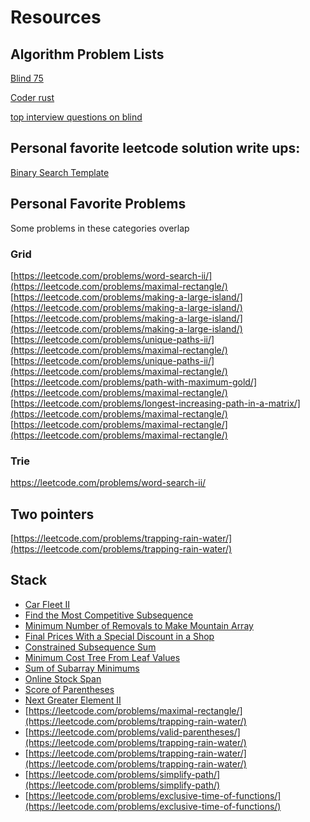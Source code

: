 # Resources

## Algorithm Problem Lists

[Blind 75](https://leetcode.com/discuss/general-discussion/460599/blind-75-leetcode-questions)

[Coder rust](https://www.educative.io/courses/coderust-hacking-the-coding-interview)

[top interview questions on blind](https://leetcode.com/problemset/top-interview-questions/)

## Personal favorite leetcode solution write ups:
[Binary Search Template](https://leetcode.com/discuss/general-discussion/786126/Python-Powerful-Ultimate-Binary-Search-Template.-Solved-many-problems)

## Personal Favorite Problems

Some problems in these categories overlap

### Grid
[https://leetcode.com/problems/word-search-ii/](https://leetcode.com/problems/maximal-rectangle/)
[https://leetcode.com/problems/making-a-large-island/](https://leetcode.com/problems/making-a-large-island/)
[https://leetcode.com/problems/making-a-large-island/](https://leetcode.com/problems/making-a-large-island/)
[https://leetcode.com/problems/unique-paths-ii/](https://leetcode.com/problems/maximal-rectangle/)
[https://leetcode.com/problems/unique-paths-ii/](https://leetcode.com/problems/maximal-rectangle/)
[https://leetcode.com/problems/path-with-maximum-gold/](https://leetcode.com/problems/maximal-rectangle/)
[https://leetcode.com/problems/longest-increasing-path-in-a-matrix/](https://leetcode.com/problems/maximal-rectangle/)
[https://leetcode.com/problems/maximal-rectangle/](https://leetcode.com/problems/maximal-rectangle/)

### Trie
https://leetcode.com/problems/word-search-ii/

## Two pointers
[https://leetcode.com/problems/trapping-rain-water/](https://leetcode.com/problems/trapping-rain-water/)

## Stack

- [Car Fleet II](https://leetcode.com/problems/car-fleet-ii/discuss/1085987/javacpython-on-stack-solution/)
- [Find the Most Competitive Subsequence](https://leetcode.com/problems/find-the-most-competitive-subsequence/discuss/952786/javacpython-one-pass-stack-solution/776191)
- [Minimum Number of Removals to Make Mountain Array](https://leetcode.com/problems/minimum-number-of-removals-to-make-mountain-array/discuss/952136/Python-LIS-O(nlogn))
- [Final Prices With a Special Discount in a Shop](https://leetcode.com/problems/final-prices-with-a-special-discount-in-a-shop/discuss/685390/javacpython-stack-one-pass/809992)
- [Constrained Subsequence Sum](https://leetcode.com/problems/constrained-subsequence-sum/discuss/597751/JavaC++Python-O(N)-Decreasing-Deque)
- [Minimum Cost Tree From Leaf Values](https://leetcode.com/problems/minimum-cost-tree-from-leaf-values/discuss/339959/One-Pass-O(N)-Time-and-Space)
- [Sum of Subarray Minimums](https://leetcode.com/problems/sum-of-subarray-minimums/discuss/170750/C++JavaPython-Stack-Solution)
- [Online Stock Span](https://leetcode.com/problems/online-stock-span/discuss/168311/C++JavaPython-O(1))
- [Score of Parentheses](https://leetcode.com/problems/score-of-parentheses/discuss/141777/C++JavaPython-O(1)-Space)
- [Next Greater Element II](https://leetcode.com/problems/next-greater-element-ii/discuss/98270/JavaC++Python-Loop-Twice)
- [https://leetcode.com/problems/maximal-rectangle/](https://leetcode.com/problems/trapping-rain-water/)
- [https://leetcode.com/problems/valid-parentheses/](https://leetcode.com/problems/trapping-rain-water/)
- [https://leetcode.com/problems/trapping-rain-water/](https://leetcode.com/problems/trapping-rain-water/)
- [https://leetcode.com/problems/simplify-path/](https://leetcode.com/problems/simplify-path/)
- [https://leetcode.com/problems/exclusive-time-of-functions/](https://leetcode.com/problems/exclusive-time-of-functions/)